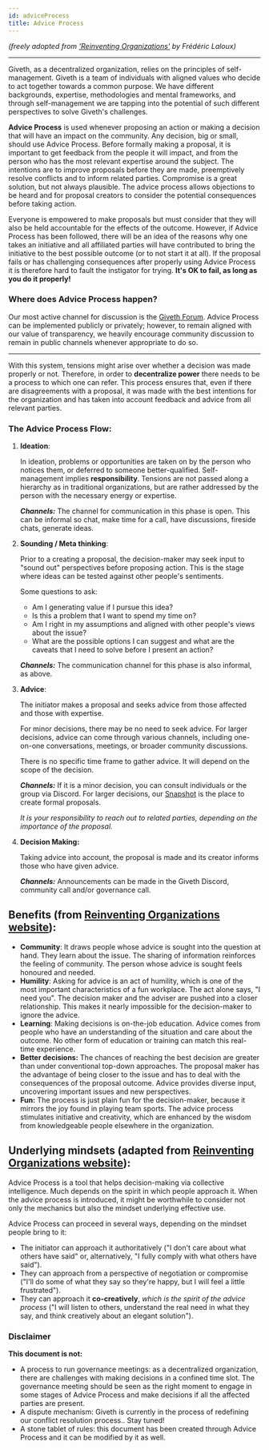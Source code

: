 ```yaml
---
id: adviceProcess
title: Advice Process
---
```


*(freely adopted from ['Reinventing Organizations'](https://reinventingorganizationswiki.com/theory/decision-making/) by Frédéric Laloux)*

*****************************************************************

Giveth, as a decentralized organization, relies on the principles of self-management. Giveth is a team of individuals with aligned values who decide to act together towards a common purpose. We have different backgrounds, expertise, methodologies and mental frameworks, and through self-management we are tapping into the potential of such different perspectives to solve Giveth's challenges.

**Advice Process** is used whenever proposing an action or making a decision that will have an impact on the community. Any decision, big or small, should use Advice Process. Before formally making a proposal, it is important to get feedback from the people it will impact, and from the person who has the most relevant expertise around the subject. The intentions are to improve proposals before they are made, preemptively resolve conflicts and to inform related parties. Compromise is a great solution, but not always plausible. The advice process allows objections to be heard and for proposal creators to consider the potential consequences before taking action.

Everyone is empowered to make proposals but must consider that they will also be held accountable for the effects of the outcome. However, if Advice Process has been followed, there will be an idea of the reasons why one takes an initiative and all affiliated parties will have contributed to bring the initiative to the best possible outcome (or to not start it at all). If the proposal fails or has challenging consequences after properly using Advice Process it is therefore hard to fault the instigator for trying. **It's OK to fail, as long as you do it properly!**

### Where does Advice Process happen?

Our most active channel for discussion is the [Giveth Forum](https://forum.giveth.io/). Advice Process can be implemented publicly or privately; however, to remain aligned with our value of transparency, we heavily encourage community discussion to remain in public channels whenever appropriate to do so.

---

With this system, tensions might arise over whether a decision was made properly or not. Therefore, in order to **decentralize power** there needs to be a process to which one can refer. This process ensures that, even if there are disagreements with a proposal, it  was made with the best intentions for the organization and has taken into account feedback and advice from all relevant parties.


### The Advice Process Flow:

1.  **Ideation**:

    In ideation, problems or opportunities are taken on by the person who notices them, or deferred to someone better-qualified. Self-management implies **responsibility**. Tensions are not passed along a hierarchy as in traditional organizations, but are rather addressed by the person with the necessary energy or expertise.

    ***Channels:*** The channel for communication in this phase is open. This can be informal so chat, make time for a call, have discussions, fireside chats, generate ideas.


2.  **Sounding / Meta thinking**:

    Prior to a creating a proposal, the decision-maker may seek input to "sound out" perspectives before proposing action. This is the stage where ideas can be tested against other people's sentiments.

    Some questions to ask:

    *   Am I generating value if I pursue this idea?
    *   Is this a problem that I want to spend my time on?
    *   Am I right in my assumptions and aligned with other people's views about the issue?
    *   What are the possible options I can suggest and what are the caveats that I need to solve before I present an action?

    ***Channels:*** The communication channel for this phase is also informal, as above.

3.  **Advice**:

    The initiator makes a proposal and seeks advice from those affected and those with expertise.

    For minor decisions, there may be no need to seek advice. For larger decisions, advice can come through various channels, including one-on-one conversations, meetings, or broader community discussions.

    There is no specific time frame to gather advice. It will depend on the scope of the decision.

    ***Channels:*** If it is a minor decision, you can consult individuals or the group via Discord. For larger decisions, our [Snapshot](https://snapshot.org/#/giv.eth) is the place to create formal proposals.

    *It is your responsibility to reach out to related parties, depending on the importance of the proposal.*

4.  **Decision Making:**

    Taking advice into account, the proposal is made and its creator informs those who have given advice.

    ***Channels:*** Announcements can be made in the Giveth Discord, community call and/or governance call.

## Benefits (from [Reinventing Organizations website](https://reinventingorganizationswiki.com/theory/decision-making/)):

*   **Community**: It draws people whose advice is sought into the question at hand. They learn about the issue. The sharing of information reinforces the feeling of community. The person whose advice is sought feels honoured and needed.
*   **Humility**: Asking for advice is an act of humility, which is one of the most important characteristics of a fun workplace. The act alone says, "I need you". The decision maker and the adviser are pushed into a closer relationship. This makes it nearly impossible for the decision-maker to ignore the advice.
*   **Learning**: Making decisions is on-the-job education. Advice comes from people who have an understanding of the situation and care about the outcome. No other form of education or training can match this real-time experience.
*   **Better decisions:** The chances of reaching the best decision are greater than under conventional top-down approaches. The proposal maker has the advantage of being closer to the issue and has to deal with the consequences of the proposal outcome. Advice provides diverse input, uncovering important issues and new perspectives.
*   **Fun:** The process is just plain fun for the decision-maker, because it mirrors the joy found in playing team sports. The advice process stimulates initiative and creativity, which are enhanced by the wisdom from knowledgeable people elsewhere in the organization.


## Underlying mindsets (adapted from [Reinventing Organizations website](https://reinventingorganizationswiki.com/theory/decision-making/)):

Advice Process is a tool that helps decision-making via collective intelligence. Much depends on the spirit in which people approach it. When the advice process is introduced, it might be worthwhile to consider not only the mechanics but also the mindset underlying effective use.

Advice Process can proceed in several ways, depending on the mindset people bring to it:

*   The initiator can approach it authoritatively ("I don't care about what others have said" or, alternatively, "I fully comply with what others have said").
*   They can approach from a perspective of negotiation or compromise ("I'll do some of what they say so they're happy, but I will feel a little frustrated").
*   They can approach it **co-creatively**, *which is the spirit of the advice process* ("I will listen to others, understand the real need in what they say, and think creatively about an elegant solution").

### Disclaimer
**This document is not:**
*   A process to run governance meetings: as a decentralized organization, there are challenges with making decisions in a confined time slot. The governance meeting should be seen as the right moment to engage in some stages of Advice Process and make decisions if all the affected parties are present.
*   A dispute mechanism: Giveth is currently in the process of redefining our conflict resolution process.. Stay tuned!
*   A stone tablet of rules: this document has been created through Advice Process and it can be modified by it as well. 
